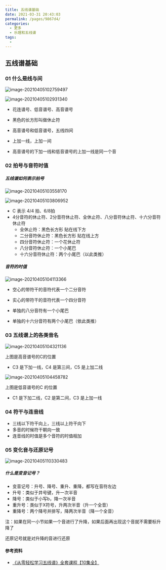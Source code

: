 ```yaml
---
title: 五线谱基础
date: 2021-03-31 20:43:03
permalink: /pages/9867d4/
categories:
  - 更多
  - 乐理和五线谱
tags:
  - 
---
```

## 五线谱基础

### 01 什么是线与间

 ![image-20210405102759497](https://muyun-blog-pic.oss-cn-shanghai.aliyuncs.com/picgo/image-20210405102759497.png)

![image-20210405102931340](https://muyun-blog-pic.oss-cn-shanghai.aliyuncs.com/picgo/image-20210405102931340.png)

- 花连谱号、低音谱号、高音谱号

- 黑色的长方形叫做休止符

- 高音谱号和低音谱号，五线四间
- 上加一线，上加一间
- 高音谱号的下加一线和低音谱号的上加一线是同一个音

### 02 拍号与音符时值

##### 五线谱如何表示拍号

![image-20210405103558170](https://muyun-blog-pic.oss-cn-shanghai.aliyuncs.com/picgo/image-20210405103558170.png)

![image-20210405103806952](https://muyun-blog-pic.oss-cn-shanghai.aliyuncs.com/picgo/image-20210405103806952.png)

- C 表示 4/4 拍、6/8拍
- 4分音符的休止符、2分音符休止符、全休止符、八分音符休止符、十六分音符休止符
  - 全休止符：黑色长方形 贴在线下方
  - 二分音符休止符：黑色长方形 贴在线上方
  - 四分音符休止符：一个花休止符
  - 八分音符休止符：一个小尾巴
  - 十六分音符休止符：两个小尾巴（以此类推）

##### 音符的时值

![image-20210405104113366](https://muyun-blog-pic.oss-cn-shanghai.aliyuncs.com/picgo/image-20210405104113366.png)

- 空心的带符干的音符代表一个二分音符

- 实心的带符干的音符代表一个四分音符
- 单独的八分音符有一个小尾巴
- 单独的十六分音符有两个小尾巴（依此类推）

### 03 五线谱上的各类音名

![image-20210405104321136](https://muyun-blog-pic.oss-cn-shanghai.aliyuncs.com/picgo/image-20210405104321136.png)

上图是高音谱号的C的位置

- C3 是下加一线，C4 是第三间，C5 是上加二线

![image-20210405104458782](https://muyun-blog-pic.oss-cn-shanghai.aliyuncs.com/picgo/image-20210405104458782.png)

上图是低音谱号的C 的位置

- C1 是下加二线，C2 是第二间，C3 是上加一线

### 04 符干与连音线

- 三线以下符干向上，三线以上符干向下
- 多音的时候符干朝向一致
- 连音线的时值是多个音符的时值相加

### 05 变化音与还原记号

![image-20210405110330483](https://muyun-blog-pic.oss-cn-shanghai.aliyuncs.com/picgo/image-20210405110330483.png)

##### 什么是变音记号？

- 变音记号：升号、降号、重升、重降，都写在音符左边
- 升号：类似于井号键，升一次半音
- 降号：类似于小写b，降一次半音
- 重升号：类似于X符号，升两次半音（升一个全音）
- 重降号：两个降号并排写，降两次半音（降一个全音）

注：如果在同一小节如果一个音进行了升降，如果后面再出现这个音就不需要标升降了

还原记号就是对升降的音进行还原

#### 参考资料

- [《从零轻松学习五线谱》全套课程【10集全】](https://www.bilibili.com/video/BV17b411y7g3)